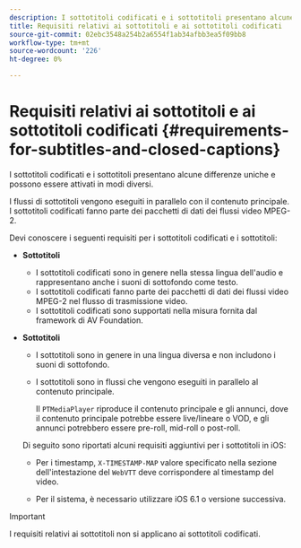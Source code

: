 ```yaml
---
description: I sottotitoli codificati e i sottotitoli presentano alcune differenze uniche e possono essere attivati in modi diversi.
title: Requisiti relativi ai sottotitoli e ai sottotitoli codificati
source-git-commit: 02ebc3548a254b2a6554f1ab34afbb3ea5f09bb8
workflow-type: tm+mt
source-wordcount: '226'
ht-degree: 0%

---
```


# Requisiti relativi ai sottotitoli e ai sottotitoli codificati {#requirements-for-subtitles-and-closed-captions}

I sottotitoli codificati e i sottotitoli presentano alcune differenze uniche e possono essere attivati in modi diversi.

I flussi di sottotitoli vengono eseguiti in parallelo con il contenuto principale. I sottotitoli codificati fanno parte dei pacchetti di dati dei flussi video MPEG-2.

Devi conoscere i seguenti requisiti per i sottotitoli codificati e i sottotitoli:

* **Sottotitoli**

   * I sottotitoli codificati sono in genere nella stessa lingua dell&#39;audio e rappresentano anche i suoni di sottofondo come testo.
   * I sottotitoli codificati fanno parte dei pacchetti di dati dei flussi video MPEG-2 nel flusso di trasmissione video.
   * I sottotitoli codificati sono supportati nella misura fornita dal framework di AV Foundation.

* **Sottotitoli**

   * I sottotitoli sono in genere in una lingua diversa e non includono i suoni di sottofondo.
   * I sottotitoli sono in flussi che vengono eseguiti in parallelo al contenuto principale.

     Il `PTMediaPlayer` riproduce il contenuto principale e gli annunci, dove il contenuto principale potrebbe essere live/lineare o VOD, e gli annunci potrebbero essere pre-roll, mid-roll o post-roll.

  Di seguito sono riportati alcuni requisiti aggiuntivi per i sottotitoli in iOS:

   * Per i timestamp, `X-TIMESTAMP-MAP` valore specificato nella sezione dell&#39;intestazione del `WebVTT` deve corrispondere al timestamp del video.

   * Per il sistema, è necessario utilizzare iOS 6.1 o versione successiva.

>[!IMPORTANT]
>
>I requisiti relativi ai sottotitoli non si applicano ai sottotitoli codificati.
